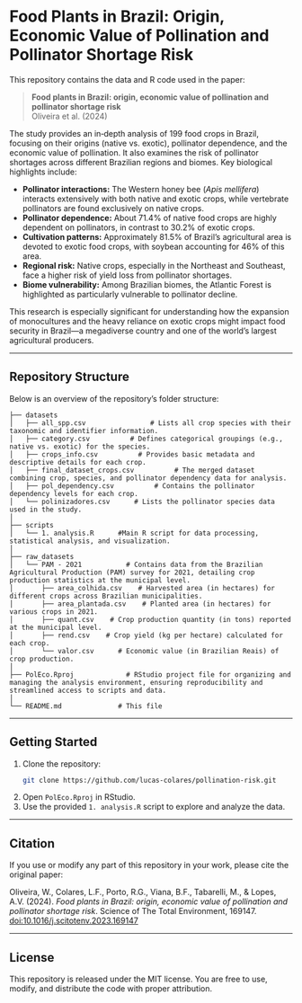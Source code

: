 # Food Plants in Brazil: Origin, Economic Value of Pollination and Pollinator Shortage Risk

This repository contains the data and R code used in the paper:

> **Food plants in Brazil: origin, economic value of pollination and pollinator shortage risk**  
> Oliveira et al. (2024)

The study provides an in‐depth analysis of 199 food crops in Brazil, focusing on their origins (native vs. exotic), pollinator dependence, and the economic value of pollination. It also examines the risk of pollinator shortages across different Brazilian regions and biomes. Key biological highlights include:
  
- **Pollinator interactions:** The Western honey bee (*Apis mellifera*) interacts extensively with both native and exotic crops, while vertebrate pollinators are found exclusively on native crops.
- **Pollinator dependence:** About 71.4% of native food crops are highly dependent on pollinators, in contrast to 30.2% of exotic crops.
- **Cultivation patterns:** Approximately 81.5% of Brazil’s agricultural area is devoted to exotic food crops, with soybean accounting for 46% of this area.
- **Regional risk:** Native crops, especially in the Northeast and Southeast, face a higher risk of yield loss from pollinator shortages.
- **Biome vulnerability:** Among Brazilian biomes, the Atlantic Forest is highlighted as particularly vulnerable to pollinator decline.

This research is especially significant for understanding how the expansion of monocultures and the heavy reliance on exotic crops might impact food security in Brazil—a megadiverse country and one of the world’s largest agricultural producers.

---

## Repository Structure

Below is an overview of the repository’s folder structure:

```
├── datasets
│   ├── all_spp.csv                # Lists all crop species with their taxonomic and identifier information.
│   ├── category.csv          # Defines categorical groupings (e.g., native vs. exotic) for the species.
│   ├── crops_info.csv          # Provides basic metadata and descriptive details for each crop.
│   ├── final_dataset_crops.csv          # The merged dataset combining crop, species, and pollinator dependency data for analysis.
│   ├── pol_dependency.csv          # Contains the pollinator dependency levels for each crop.
│   └── polinizadores.csv      # Lists the pollinator species data used in the study.
│
├── scripts
│   └── 1. analysis.R      #Main R script for data processing, statistical analysis, and visualization.
│
├── raw_datasets
│   └── PAM - 2021           # Contains data from the Brazilian Agricultural Production (PAM) survey for 2021, detailing crop production statistics at the municipal level.
│       ├── area_colhida.csv    # Harvested area (in hectares) for different crops across Brazilian municipalities.
│       ├── area_plantada.csv    # Planted area (in hectares) for various crops in 2021.
│       ├── quant.csv    # Crop production quantity (in tons) reported at the municipal level.
│       ├── rend.csv    # Crop yield (kg per hectare) calculated for each crop.
│       └── valor.csv      # Economic value (in Brazilian Reais) of crop production.
│
├── PolEco.Rproj             # RStudio project file for organizing and managing the analysis environment, ensuring reproducibility and streamlined access to scripts and data.
│
└── README.md              # This file
```

---

## Getting Started  

1. Clone the repository:  
   ```bash  
   git clone https://github.com/lucas-colares/pollination-risk.git  
   ```  
2. Open `PolEco.Rproj` in RStudio.  
3. Use the provided `1. analysis.R` script to explore and analyze the data.  

---

## Citation

If you use or modify any part of this repository in your work, please cite the original paper:

Oliveira, W., Colares, L.F., Porto, R.G., Viana, B.F., Tabarelli, M., & Lopes, A.V. (2024). *Food plants in Brazil: origin, economic value of pollination and pollinator shortage risk*. Science of The Total Environment, 169147. [doi:10.1016/j.scitotenv.2023.169147](https://doi.org/10.1016/j.scitotenv.2023.169147)

---

## License

This repository is released under the MIT license. You are free to use, modify, and distribute the code with proper attribution.
